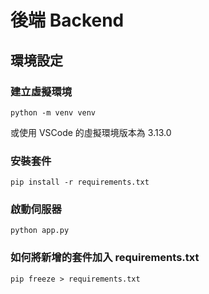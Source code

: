 # 後端 Backend
## 環境設定
### 建立虛擬環境
```
python -m venv venv
```
或使用 VSCode 的虛擬環境版本為 3.13.0
### 安裝套件
```
pip install -r requirements.txt
```
### 啟動伺服器
```
python app.py
```
### 如何將新增的套件加入 requirements.txt
```
pip freeze > requirements.txt
```